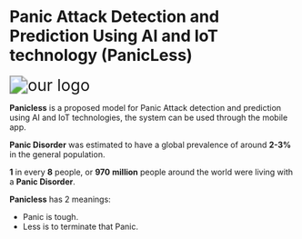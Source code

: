 # Panic Attack Detection and Prediction Using AI and IoT technology (PanicLess)

<img src="https://github.com/PanicLess-2023/.github/assets/77099631/76341e88-68aa-4637-932a-a4afd0142508" alt="our logo" style="zoom:200%;" />

**Panicless** is a proposed model for Panic Attack detection and prediction using AI and IoT technologies, the system can be used through the mobile app.

**Panic Disorder** was estimated to have a global prevalence of around **2-3%** in the general population.

**1** in every **8** people, or **970** **million** people around the world were living with a **Panic Disorder**. 

**Panicless** has 2 meanings:

-  Panic is tough.
-  Less is to terminate that Panic.



